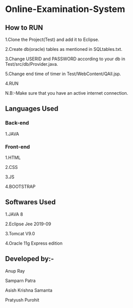 # Online-Examination-System

## How to RUN
1.Clone the Project(Test) and add it to Eclipse.

2.Create db(oracle) tables as mentioned in SQLtables.txt.

3.Change USERID and PASSWORD according to your db in Test/src/db/Provider.java.

5.Change end time of timer in Test/WebContent/QAll.jsp.

4.RUN

N.B:-Make sure that you have an active internet connection.

## Languages Used

### Back-end

1.JAVA

### Front-end
1.HTML

2.CSS

3.JS

4.BOOTSTRAP


## Softwares Used

1.JAVA 8

2.Eclipse Jee 2019-09

3.Tomcat V9.0

4.Oracle 11g Express edition

## Developed by:-

Anup Ray

Samparn Patra

Asish Krishna Samanta

Pratyush Purohit

